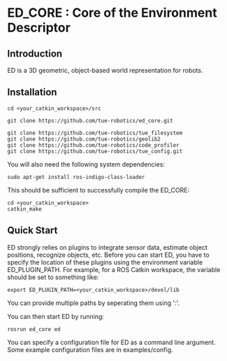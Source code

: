 ED_CORE : Core of the Environment Descriptor 
======

## Introduction

ED is a 3D geometric, object-based world representation for robots.

## Installation

    cd <your_catkin_workspace>/src

    git clone https://github.com/tue-robotics/ed_core.git

    git clone https://github.com/tue-robotics/tue_filesystem
    git clone https://github.com/tue-robotics/geolib2
    git clone https://github.com/tue-robotics/code_profiler
    git clone https://github.com/tue-robotics/tue_config.git
    
You will also need the following system dependencies:

    sudo apt-get install ros-indigo-class-loader 
    
This should be sufficient to successfully compile the ED_CORE:

    cd <your_catkin_workspace>
    catkin_make
    
## Quick Start

ED strongly relies on plugins to integrate sensor data, estimate object positions, recognize objects, etc. Before you can start ED, you have to specify the location of these plugins using the environment variable ED_PLUGIN_PATH. For example, for a ROS Catkin workspace, the variable should be set to something like:

    export ED_PLUGIN_PATH=<your_catkin_workspace>/devel/lib
    
You can provide multiple paths by seperating them using ':'.

You can then start ED by running:

    rosrun ed_core ed
    
You can specify a configuration file for ED as a command line argument. Some example configuration files are in examples/config. 

